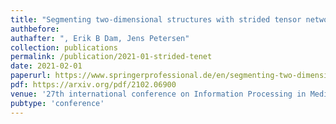 ```yaml
---
title: "Segmenting two-dimensional structures with strided tensor networks"
authbefore: 
authafter: ", Erik B Dam, Jens Petersen"
collection: publications
permalink: /publication/2021-01-strided-tenet
date: 2021-02-01
paperurl: https://www.springerprofessional.de/en/segmenting-two-dimensional-structures-with-strided-tensor-networ/19277088
pdf: https://arxiv.org/pdf/2102.06900
venue: '27th international conference on Information Processing in Medical Imaging (IPMI)'
pubtype: 'conference'
---
```

